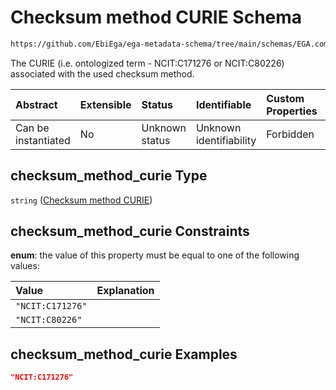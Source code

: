 # Checksum method CURIE Schema

```txt
https://github.com/EbiEga/ega-metadata-schema/tree/main/schemas/EGA.common-definitions.json#/definitions/file_object/properties/checksum_method/properties/checksum_method_curie
```

The CURIE (i.e. ontologized term - NCIT:C171276 or NCIT:C80226) associated with the used checksum method.

| Abstract            | Extensible | Status         | Identifiable            | Custom Properties | Additional Properties | Access Restrictions | Defined In                                                                                |
| :------------------ | :--------- | :------------- | :---------------------- | :---------------- | :-------------------- | :------------------ | :---------------------------------------------------------------------------------------- |
| Can be instantiated | No         | Unknown status | Unknown identifiability | Forbidden         | Allowed               | none                | [EGA.common-definitions.json*](../out/EGA.common-definitions.json "open original schema") |

## checksum_method_curie Type

`string` ([Checksum method CURIE](ega-2-definitions-ega-file-object-properties-checksum-method-checksumalgorithm-properties-checksum-method-curie.md))

## checksum_method_curie Constraints

**enum**: the value of this property must be equal to one of the following values:

| Value            | Explanation |
| :--------------- | :---------- |
| `"NCIT:C171276"` |             |
| `"NCIT:C80226"`  |             |

## checksum_method_curie Examples

```json
"NCIT:C171276"
```
